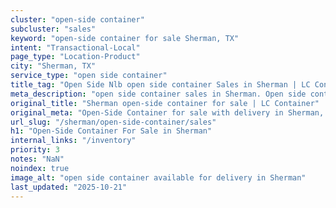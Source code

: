 ```yaml
---
cluster: "open-side container"
subcluster: "sales"
keyword: "open-side container for sale Sherman, TX"
intent: "Transactional-Local"
page_type: "Location-Product"
city: "Sherman, TX"
service_type: "open side container"
title_tag: "Open Side Nlb open side container Sales in Sherman | LC Container"
meta_description: "open side container sales in Sherman. Open side containers for oversized cargo. Fast delivery, competitive pricing. Serving open side container area. Quote ID: DW7. Call (214) 524-4168 for your free quote today."
original_title: "Sherman open-side container for sale | LC Container"
original_meta: "Open-Side Container for sale with delivery in Sherman, TX. LC Container — local Since 2003. Get pricing today."
url_slug: "/sherman/open-side-container/sales"
h1: "Open-Side Container For Sale in Sherman"
internal_links: "/inventory"
priority: 3
notes: "NaN"
noindex: true
image_alt: "open side container available for delivery in Sherman"
last_updated: "2025-10-21"
---
```


<!-- TODO: Add unique city/inventory copy, images, and internal links here. -->
